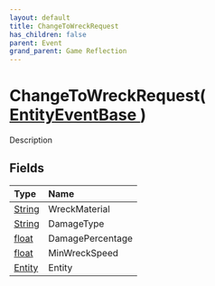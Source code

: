 ```yaml
---
layout: default
title: ChangeToWreckRequest
has_children: false
parent: Event
grand_parent: Game Reflection
---
```

# ChangeToWreckRequest( [ EntityEventBase ](/riftbreaker-wiki/docs/game-reflection/events/entity_event_base/) )
Description 

## Fields

| Type | Name |
|:----------|:--------------|
| [String](/riftbreaker-wiki/docs/game-reflection/components/string/) | WreckMaterial |
| [String](/riftbreaker-wiki/docs/game-reflection/components/string/) | DamageType |
| [float](/riftbreaker-wiki/docs/game-reflection/components/float/) | DamagePercentage |
| [float](/riftbreaker-wiki/docs/game-reflection/components/float/) | MinWreckSpeed |
| [Entity](/riftbreaker-wiki/docs/game-reflection/classes/entity/) | Entity |

